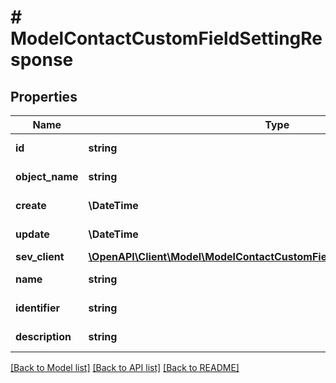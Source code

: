 # # ModelContactCustomFieldSettingResponse

## Properties

Name | Type | Description | Notes
------------ | ------------- | ------------- | -------------
**id** | **string** | Id of the contact field | [optional] [readonly]
**object_name** | **string** | Internal object name which is &#39;ContactCustomFieldSetting&#39;. | [optional] [readonly]
**create** | **\DateTime** | Date of contact field creation | [optional] [readonly]
**update** | **\DateTime** | Date of contact field updated | [optional] [readonly]
**sev_client** | [**\OpenAPI\Client\Model\ModelContactCustomFieldSettingResponseSevClient**](ModelContactCustomFieldSettingResponseSevClient.md) |  | [optional]
**name** | **string** | name of the contact fields | [optional] [readonly]
**identifier** | **string** | Unique identifier for the contact field | [optional] [readonly]
**description** | **string** | The description of the contact field | [optional] [readonly]

[[Back to Model list]](../../README.md#models) [[Back to API list]](../../README.md#endpoints) [[Back to README]](../../README.md)
